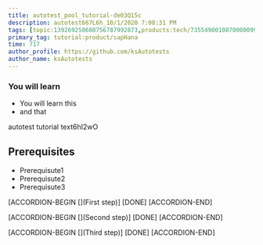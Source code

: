 ```yaml
---
title: autotest_pool_tutorial-de03Q15c
description: autotest667L6h_10/1/2020 7:08:31 PM
tags: [topic:139269250608756787992873,products:tech/73554900100700000996,tutorial:experience/advanced]
primary_tag: tutorial:product/sapHana
time: 717
author_profile: https://github.com/ksAutotests
author_name: ksAutotests
---
```

### You will learn
- You will learn this
- and that

autotest tutorial text6hI2wO

## Prerequisites
- Prerequisute1
- Prerequisute2
- Prerequisute3

[ACCORDION-BEGIN [](First step)]
[DONE]
[ACCORDION-END]

[ACCORDION-BEGIN [](Second step)]
[DONE]
[ACCORDION-END]

[ACCORDION-BEGIN [](Third step)]
[DONE]
[ACCORDION-END]


